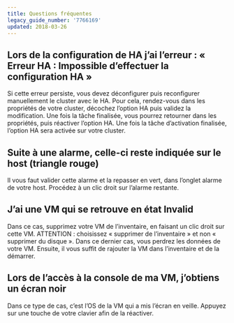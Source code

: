 ```yaml
---
title: Questions fréquentes
legacy_guide_number: '7766169'
updated: 2018-03-26
---
```


Lors de la configuration de HA j’ai l’erreur : « Erreur HA : Impossible d’effectuer la configuration HA »
---------------------------------------------------------------------------------------------------------

Si cette erreur persiste, vous devez déconfigurer puis reconfigurer manuellement le cluster avec le HA. Pour cela, rendez-vous dans les propriétés de votre cluster, décochez l’option HA puis validez la modification. Une fois la tâche finalisée, vous pourrez retourner dans les propriétés, puis réactiver l’option HA. Une fois la tâche d’activation finalisée, l’option HA sera activée sur votre cluster.

Suite à une alarme, celle-ci reste indiquée sur le host (triangle rouge)
------------------------------------------------------------------------

Il vous faut valider cette alarme et la repasser en vert, dans l’onglet alarme de votre host. Procédez à un clic droit sur l’alarme restante.

J’ai une VM qui se retrouve en état Invalid
-------------------------------------------

Dans ce cas, supprimez votre VM de l’inventaire, en faisant un clic droit sur cette VM. ATTENTION : choisissez « supprimer de l’inventaire » et non « supprimer du disque ». Dans ce dernier cas, vous perdrez les données de votre VM. Ensuite, il vous suffit de rajouter la VM dans l’inventaire et de la démarrer.

Lors de l’accès à la console de ma VM, j’obtiens un écran noir
--------------------------------------------------------------

Dans ce type de cas, c’est l’OS de la VM qui a mis l’écran en veille. Appuyez sur une touche de votre clavier afin de la réactiver.
